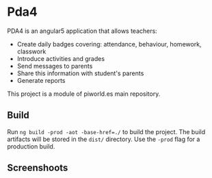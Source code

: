# Pda4
PDA4 is an angular5 application that allows teachers:
- Create daily badges covering: attendance, behaviour, homework, classwork
- Introduce activities and grades
- Send messages to parents
- Share this information with student's parents
- Generate reports

This project is a module of piworld.es main repository.

## Build

Run `ng build -prod -aot -base-href=./` to build the project. The build artifacts will be stored in the `dist/` directory. Use the `-prod` flag for a production build.

## Screenshoots

 

